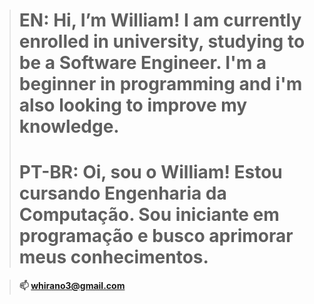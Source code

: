 ># **EN:    Hi, I’m William! I am currently enrolled in university, studying to be a Software Engineer. I'm a beginner in programming and i'm also looking to improve my knowledge.** <br>
># **PT-BR: Oi, sou o William! Estou cursando Engenharia da Computação. Sou iniciante em programação e busco aprimorar meus conhecimentos.** 

>**📫 whirano3@gmail.com** 


